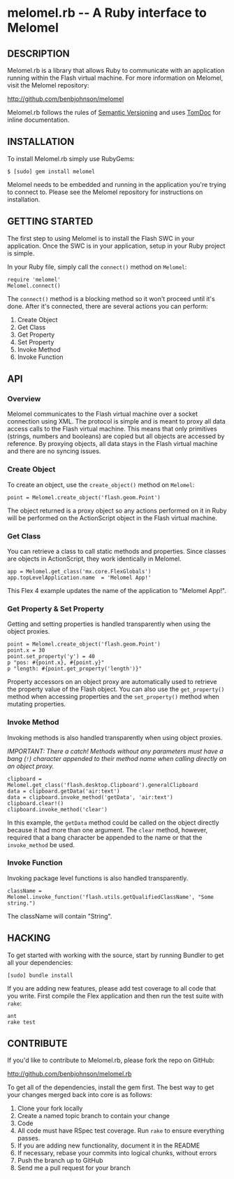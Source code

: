 melomel.rb -- A Ruby interface to Melomel
=========================================

## DESCRIPTION

Melomel.rb is a library that allows Ruby to communicate with an application
running within the Flash virtual machine. For more information on Melomel,
visit the Melomel repository:

http://github.com/benbjohnson/melomel

Melomel.rb follows the rules of [Semantic Versioning](http://semver.org/) and
uses [TomDoc](http://tomdoc.org/) for inline documentation.


## INSTALLATION

To install Melomel.rb simply use RubyGems:

    $ [sudo] gem install melomel

Melomel needs to be embedded and running in the application you're trying to
connect to. Please see the Melomel repository for instructions on installation.


## GETTING STARTED

The first step to using Melomel is to install the Flash SWC in your application.
Once the SWC is in your application, setup in your Ruby project is simple.

In your Ruby file, simply call the `connect()` method on `Melomel`:

	require 'melomel'
	Melomel.connect()

The `connect()` method is a blocking method so it won't proceed until it's done.
After it's connected, there are several actions you can perform:

1. Create Object
1. Get Class
1. Get Property
1. Set Property
1. Invoke Method
1. Invoke Function


## API

### Overview

Melomel communicates to the Flash virtual machine over a socket connection
using XML. The protocol is simple and is meant to proxy all data access calls
to the Flash virtual machine. This means that only primitives (strings, numbers
and booleans) are copied but all objects are accessed by reference. By proxying
objects, all data stays in the Flash virtual machine and there are no syncing
issues.

### Create Object

To create an object, use the `create_object()` method on `Melomel`:

    point = Melomel.create_object('flash.geom.Point')

The object returned is a proxy object so any actions performed on it in Ruby
will be performed on the ActionScript object in the Flash virtual machine.

### Get Class

You can retrieve a class to call static methods and properties. Since classes
are objects in ActionScript, they work identically in Melomel.

    app = Melomel.get_class('mx.core.FlexGlobals')
    app.topLevelApplication.name  = 'Melomel App!'

This Flex 4 example updates the name of the application to "Melomel App!".

### Get Property & Set Property

Getting and setting properties is handled transparently when using the object
proxies.

    point = Melomel.create_object('flash.geom.Point')
    point.x = 30
    point.set_property('y') = 40
	p "pos: #{point.x}, #{point.y}"
	p "length: #{point.get_property('length')}"

Property accessors on an object proxy are automatically used to retrieve the
property value of the Flash object. You can also use the `get_property()`
method when accessing properties and the `set_property()` method when mutating
properties.

### Invoke Method

Invoking methods is also handled transparently when using object proxies.

_IMPORTANT: There a catch! Methods without any parameters must have a bang
(`!`) character appended to their method name when calling directly on an
object proxy._

	clipboard = Melomel.get_class('flash.desktop.Clipboard').generalClipboard
	data = clipboard.getData('air:text')
	data = clipboard.invoke_method('getData', 'air:text')
	clipboard.clear!()
	clipboard.invoke_method('clear')

In this example, the `getData` method could be called on the object directly
because it had more than one argument. The `clear` method, however, required
that a bang character be appended to the name or that the `invoke_method` be
used.

### Invoke Function

Invoking package level functions is also handled transparently.

	className = Melomel.invoke_function('flash.utils.getQualifiedClassName', "Some string.")

The className will contain "String".


## HACKING

To get started with working with the source, start by running Bundler to get all
your dependencies:

	[sudo] bundle install

If you are adding new features, please add test coverage to all code that you
write. First compile the Flex application and then run the test suite with
`rake`:

	ant
	rake test


## CONTRIBUTE

If you'd like to contribute to Melomel.rb, please fork the repo on GitHub:

http://github.com/benbjohnson/melomel.rb

To get all of the dependencies, install the gem first. The best way to get
your changes merged back into core is as follows:

1. Clone your fork locally
1. Create a named topic branch to contain your change
1. Code
1. All code must have RSpec test coverage. Run `rake` to ensure everything
   passes.
1. If you are adding new functionality, document it in the README
1. If necessary, rebase your commits into logical chunks, without errors
1. Push the branch up to GitHub
1. Send me a pull request for your branch